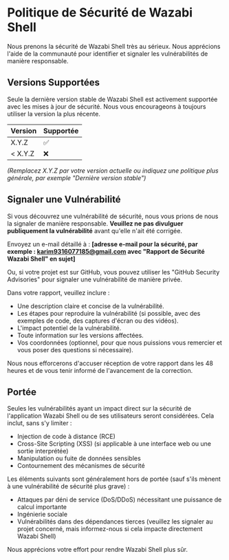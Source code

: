 # Politique de Sécurité de Wazabi Shell

Nous prenons la sécurité de Wazabi Shell très au sérieux. Nous apprécions l'aide de la communauté pour identifier et signaler les vulnérabilités de manière responsable.

## Versions Supportées

Seule la dernière version stable de Wazabi Shell est activement supportée avec les mises à jour de sécurité. Nous vous encourageons à toujours utiliser la version la plus récente.

| Version | Supportée          |
| ------- | ------------------ |
| X.Y.Z   | :white_check_mark: |
| < X.Y.Z | :x:                |

*(Remplacez X.Y.Z par votre version actuelle ou indiquez une politique plus générale, par exemple "Dernière version stable")*

## Signaler une Vulnérabilité

Si vous découvrez une vulnérabilité de sécurité, nous vous prions de nous la signaler de manière responsable. **Veuillez ne pas divulguer publiquement la vulnérabilité** avant qu'elle n'ait été corrigée.

Envoyez un e-mail détaillé à :
**[adresse e-mail pour la sécurité, par exemple : karim9316077185@gmail.com avec "Rapport de Sécurité Wazabi Shell" en sujet]**

Ou, si votre projet est sur GitHub, vous pouvez utiliser les "GitHub Security Advisories" pour signaler une vulnérabilité de manière privée.

Dans votre rapport, veuillez inclure :

* Une description claire et concise de la vulnérabilité.
* Les étapes pour reproduire la vulnérabilité (si possible, avec des exemples de code, des captures d'écran ou des vidéos).
* L'impact potentiel de la vulnérabilité.
* Toute information sur les versions affectées.
* Vos coordonnées (optionnel, pour que nous puissions vous remercier et vous poser des questions si nécessaire).

Nous nous efforcerons d'accuser réception de votre rapport dans les 48 heures et de vous tenir informé de l'avancement de la correction.

## Portée

Seules les vulnérabilités ayant un impact direct sur la sécurité de l'application Wazabi Shell ou de ses utilisateurs seront considérées. Cela inclut, sans s'y limiter :

* Injection de code à distance (RCE)
* Cross-Site Scripting (XSS) (si applicable à une interface web ou une sortie interprétée)
* Manipulation ou fuite de données sensibles
* Contournement des mécanismes de sécurité

Les éléments suivants sont généralement hors de portée (sauf s'ils mènent à une vulnérabilité de sécurité plus grave) :

* Attaques par déni de service (DoS/DDoS) nécessitant une puissance de calcul importante
* Ingénierie sociale
* Vulnérabilités dans des dépendances tierces (veuillez les signaler au projet concerné, mais informez-nous si cela impacte directement Wazabi Shell)

Nous apprécions votre effort pour rendre Wazabi Shell plus sûr.
